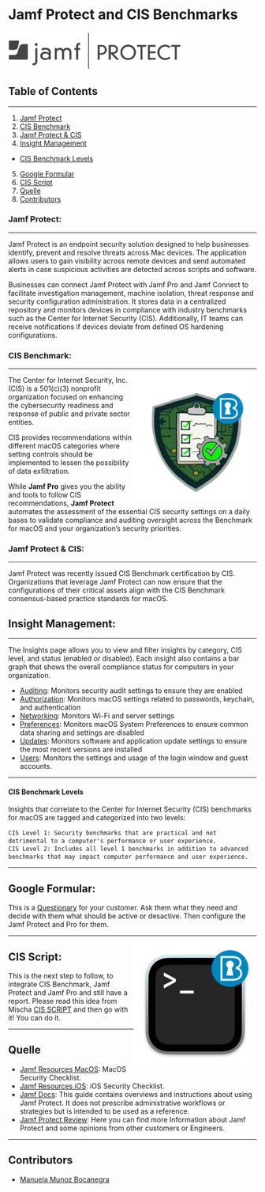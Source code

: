 # Jamf Protect and CIS Benchmarks
<img src="https://github.com/apfelwerk/JamfProtectInsights/blob/main/Extra/Jamf-Protect-one-color%20(1).png" width="350">

## Table of Contents
---

1. [Jamf Protect](#Jamf-Protect)
2. [CIS Benchmark](#CIS_Benchmark)
3. [Jamf Protect & CIS](#Jamf-Protect-&-CIS)
4. [Insight Management](#Insight-Management)
- [CIS Benchmark Levels](#CIS-Benchmark-Levels)
5. [Google Formular](#Google-Formular)
6. [CIS Script](#CIS-Script)
7. [Quelle](#Quelle)
8. [Contributors](#Contributors)

### Jamf Protect:
----

Jamf Protect is an endpoint security solution designed to help businesses identify, prevent and resolve threats across Mac devices. The application allows users to gain visibility across remote devices and send automated alerts in case suspicious activities are detected across scripts and software.

Businesses can connect Jamf Protect with Jamf Pro and Jamf Connect to facilitate investigation management, machine isolation, threat response and security configuration administration. It stores data in a centralized repository and monitors devices in compliance with industry benchmarks such as the Center for Internet Security (CIS). Additionally, IT teams can receive notifications if devices deviate from defined OS hardening configurations.

### CIS Benchmark:
----
<img align= "right" src="https://github.com/apfelwerk/JamfProtectInsights/blob/main/Extra/CIS-macOS-Security.png" width="250">

The Center for Internet Security, Inc. (CIS) is a 501(c)(3) nonprofit organization
focused on enhancing the cybersecurity readiness and response of public and
private sector entities.

CIS provides recommendations within different macOS categories where setting controls should be implemented to lessen the possibility of data exfiltration.

While **Jamf Pro** gives you the ability and tools to follow CIS recommendations, **Jamf Protect** automates the assessment of the essential CIS security settings on a daily bases to validate compliance and auditing oversight across the Benchmark for macOS and your organization’s security priorities.

### Jamf Protect & CIS: 
---

Jamf Protect was recently issued CIS Benchmark certification by CIS. Organizations that leverage Jamf Protect can now ensure that the configurations of their critical assets align with the CIS Benchmark consensus-based practice standards for macOS.

## Insight Management:
---

The Insights page allows you to view and filter insights by category, CIS level, and status (enabled or disabled). Each insight also contains a bar graph that shows the overall compliance status for computers in your organization.

* [Auditing](https://github.com/apfelwerk/JamfProtectInsights/blob/main/AuditingType/Readme_Auditing.md): Monitors security audit settings to ensure they are enabled
* [Authorization](https://github.com/apfelwerk/JamfProtectInsights/blob/main/AuthorizationType/Readme_Authorization.md): Monitors macOS settings related to passwords, keychain, and authentication
* [Networking](https://github.com/apfelwerk/JamfProtectInsights/blob/main/NetworkingType/Readme_Networking.md): Monitors Wi-Fi and server settings
* [Preferences](https://github.com/apfelwerk/JamfProtectInsights/blob/main/PreferencesType/Readme_SystemPreferences.md): Monitors macOS System Preferences to ensure common data sharing and settings are disabled
* [Updates](https://github.com/apfelwerk/JamfProtectInsights/blob/main/UpdatesType/Readme_Updates.md): Monitors software and application update settings to ensure the most recent versions are installed
* [Users](https://github.com/apfelwerk/JamfProtectInsights/blob/main/UsersType/Readme_Users.md): Monitors the settings and usage of the login window and guest accounts.

---
#### CIS Benchmark Levels
Insights that correlate to the Center for Internet Security (CIS) benchmarks for macOS are tagged and categorized into two levels:
```
CIS Level 1: Security benchmarks that are practical and not detrimental to a computer's performance or user experience.
CIS Level 2: Includes all level 1 benchmarks in addition to advanced benchmarks that may impact computer performance and user experience.

```
---
## Google Formular:
This is a [Questionary](https://docs.google.com/forms/d/e/1FAIpQLSdPSP4CbxyT2BfVQ9LZSr3h1r0H-5LlJKZnr15Ycc3ZGRc2SA/viewform) for your customer. Ask them what they need and decide with them what should be active or desactive. Then configure the Jamf Protect and Pro for them.

---
<img align= "right" src="https://github.com/apfelwerk/JamfProtectInsights/blob/main/Extra/CIS-Script.png" width="250">

## CIS Script:

This is the next step to follow, to integrate CIS Benchmark, Jamf Protect and Jamf Pro and still have a report. Please read this idea from Mischa [CIS SCRIPT](https://github.com/mvdbent/CIS-Script) and then go with it! You can do it. 


---
## Quelle
* [Jamf Resources MacOS](https://www.jamf.com/resources/white-papers/macos-security-checklist/): MacOS Security Checklist.
* [Jamf Resources iOS](https://www.jamf.com/resources/white-papers/macos-security-checklist/): iOS Security Checklist.
* [Jamf Docs](https://www.jamf.com/resources/white-papers/macos-security-checklist/): This guide contains overviews and instructions about using Jamf Protect. It does not prescribe administrative workflows or strategies but is intended to be used as a reference.
* [Jamf Protect Review](https://www.softwareadvice.com/security/jamf-protect-profile/): Here you can find more Information about Jamf Protect and some opinions from other customers or Engineers.

----
## Contributors
* [Manuela Munoz Bocanegra](https://github.com/manuelamunoz)